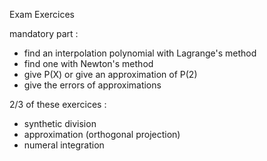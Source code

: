 Exam Exercices

mandatory part :
*   find an interpolation polynomial with Lagrange's method
*   find one with Newton's method
*   give P(X) or give an approximation of P(2)
*   give the errors of approximations

2/3 of these exercices :
*   synthetic division
*   approximation (orthogonal projection)
*   numeral integration
